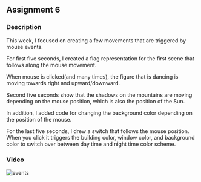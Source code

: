## Assignment 6

### Description
This week, I focused on creating a few movements that are triggered by mouse events. 

For first five seconds, I created a flag representation for the first scene that follows along the mouse movement. 

When mouse is clicked(and many times), the figure that is dancing is moving towards right and upward/downward.

Second five seconds show that the shadows on the mountains are moving depending on the mouse position, which is also the position of the Sun.

In addition, I added code for changing the background color depending on the position of the mouse. 

For the last five seconds, I drew a switch that follows the mouse position. When you click it triggers the building color, window color, and background color to switch over between day time and night time color scheme. 


### Video
![events](./video/week6events.gif)
